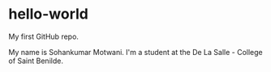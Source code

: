 # hello-world
My first GitHub repo.
  
  My name is Sohankumar Motwani. I'm a student at the De La Salle - College of Saint Benilde.
